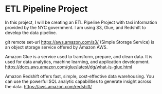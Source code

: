 # ETL Pipeline Project

In this project, I will be creating an ETL Pipeline Project with taxi information provided by the NYC government. I am using S3, Glue, and Redshift to develop the data pipeline.

git remote set-url <https://aws.amazon.com/s3/> (Simple Storage Service) is an object storage service offered by Amazon AWS. 

Amazon Glue is a service used to transform, prepare, and clean data. It is used for data analytics, machine learning, and application development.
https://docs.aws.amazon.com/glue/latest/dg/what-is-glue.html

Amazon Redshift offers fast, simple, cost-effective data warehousing. You can use the powerful SQL analytic capabilities to generate insight across the data.
https://aws.amazon.com/redshift/

